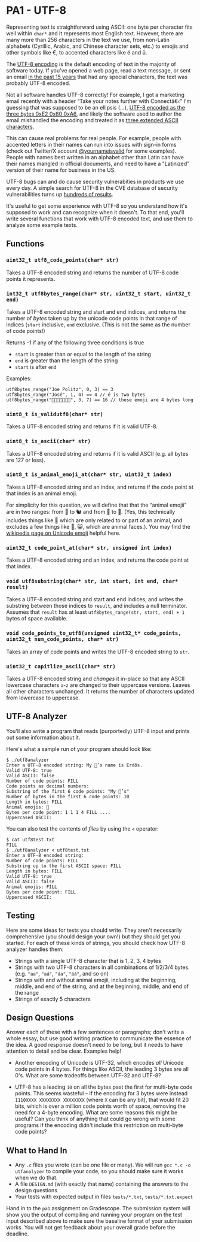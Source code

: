 # PA1 - UTF-8

Representing text is straightforward using ASCII: one byte per character fits well within `char*` and it represents most English text. However, there are many more than 256 characters in the text we use, from non-Latin alphabets (Cyrillic, Arabic, and Chinese character sets, etc.) to emojis and other symbols like €, to accented characters like é and ü.

The [UTF-8 encoding](https://en.wikipedia.org/wiki/UTF-8#Encoding) is the default encoding of text in the majority of software today.
If you've opened a web page, read a text message, or sent an email [in the past 15 years](https://en.wikipedia.org/wiki/UTF-8#/media/File:Unicode_Web_growth.svg) that had any special characters, the text was probably UTF-8 encoded.

Not all software handles UTF-8 correctly! For example, I got a marketing email recently with a header “Take your notes further with Connectâ€‹” I'm guessing that was supposed to be an ellipsis (…), [UTF-8 encoded as the three bytes 0xE2 0x80 0xA6](https://www.compart.com/en/unicode/U+2026), and likely the software used to author the email mishandled the encoding and treated it as [three extended ASCII characters](https://en.wikipedia.org/wiki/Extended_ASCII).

This can cause real problems for real people. For example, people with accented letters in their names can run into issues with sign-in forms (check out Twitter/X account [@yournameisvalid](https://x.com/yournameisvalid?lang=en) for some examples). People with names best written in an alphabet other than Latin can have their names mangled in official documents, and need to have a "Latinized" version of their name for business in the US.

UTF-8 bugs can and do cause security vulnerabities in products we use every day. A simple search for UTF-8 in the CVE database of security vulnerabilities turns up [hundreds of results](https://cve.mitre.org/cgi-bin/cvekey.cgi?keyword=utf-8).

It's useful to get some experience with UTF-8 so you understand how it's supposed to work and can recognize when it doesn't.
To that end, you'll write several functions that work with UTF-8 encoded text, and use them to analyze some example texts.

## Functions

### `uint32_t utf8_code_points(char* str)`

Takes a UTF-8 encoded string and returns the number of UTF-8 code points it represents.

### `int32_t utf8bytes_range(char* str, uint32_t start, uint32_t end)`

Takes a UTF-8 encoded string and start and end indices, and returns the number of _bytes_ taken up by the unicode code points in that range of indices (`start` inclusive, `end` exclusive. (This is not the same as the number of code points!)

Returns -1 if any of the following three conditions is true
- `start` is greater than or equal to the length of the string
- `end` is greater than the length of the string
- `start` is after `end`

Examples:

```
utf8bytes_range("Joe Politz", 0, 3) == 3
utf8bytes_range("José", 1, 4) == 4 // é is two bytes
utf8bytes_range("🦀🦮🦮🦀🦀🦮🦮", 3, 7) == 16 // these emoji are 4 bytes long
```

### `uint8_t is_validutf8(char* str)`

Takes a UTF-8 encoded string and returns if it is valid UTF-8.

### `uint8_t is_ascii(char* str)`

Takes a UTF-8 encoded string and returns if it is valid ASCII (e.g. all bytes are 127 or less).

### `uint8_t is_animal_emoji_at(char* str, uint32_t index)`

Takes a UTF-8 encoded string and an index, and returns if the code point at that index is an animal emoji.

For simplicity for this question, we will define that that the “animal emojii” are in two ranges: from 🐀 to 🐿️ and from 🦀 to 🦮. (Yes, this technically includes things like 🐽 which are only related to or part of an animal, and excludes a few things like 🙊, 😸, which are animal faces.). You may find the [wikipedia page on Unicode emoji](https://en.wikipedia.org/wiki/List_of_emojis) helpful here.

### `uint32_t code_point_at(char* str, unsigned int index)`

Takes a UTF-8 encoded string and an index, and returns the code point at that index.

### `void utf8substring(char* str, int start, int end, char* result)`

Takes a UTF-8 encoded string and start and end indices, and writes the substring between those indices to `result`, and includes a null terminator. Assumes that `result` has at least `utf8bytes_range(str, start, end) + 1` bytes of space available.

### `void code_points_to_utf8(unsigned uint32_t* code_points, uint32_t num_code_points, char* str)`

Takes an array of code points and writes the UTF-8 encoded string to `str`.

### `uint32_t capitlize_ascii(char* str)`

Takes a UTF-8 encoded string and *changes* it in-place so that any ASCII lowercase characters `a`-`z` are changed to their uppercase versions. Leaves all other characters unchanged. It returns the number of characters updated from lowercase to uppercase.

## UTF-8 Analyzer

You'll also write a program that reads (purportedly) UTF-8 input and prints out some information about it.

Here's what a sample run of your program should look like:

```
$ ./utf8analyzer
Enter a UTF-8 encoded string: My 🐩’s name is Erdős.
Valid UTF-8: true
Valid ASCII: false
Number of code points: FILL
Code points as decimal numbers: 
Substring of the first 6 code points: "My 🐩’s"
Number of bytes in the first 6 code points: 10
Length in bytes: FILL
Animal emojis: 🐩
Bytes per code point: 1 1 1 4 FILL ....
Uppercased ASCII:
```

You can also test the contents of _files_ by using the `<` operator:

```
$ cat utf8test.txt
FILL
$ ./utf8analyzer < utf8test.txt
Enter a UTF-8 encoded string:
Number of code points: FILL
Substring up to the first ASCII space: FILL
Length in bytes: FILL
Valid UTF-8: true
Valid ASCII: false
Animal emojis: FILL
Bytes per code point: FILL
Uppercased ASCII:
```

## Testing

Here are some ideas for tests you should write. They aren't necessarily comprehensive (you should design your own!) but they should get you started. For each of these kinds of strings, you should check how UTF-8 analyzer handles them:

- Strings with a single UTF-8 character that is 1, 2, 3, 4 bytes
- Strings with two UTF-8 characters in all combinations of 1/2/3/4 bytes. (e.g. `"aa"`, `"aá"`, `"áa"`, `"áá"`, and so on)
- Strings with and without animal emojii, including at the beginning, middle, and end of the string, and at the beginning, middle, and end of the range
- Strings of exactly 5 characters

## Design Questions

Answer each of these with a few sentences or paragraphs; don't write a whole essay, but use good writing practice to communicate the essence of the idea. A good response doesn't need to be long, but it needs to have attention to detail and be clear. Examples help!

- Another encoding of Unicode is UTF-32, which encodes *all* Unicode code points in 4 bytes. For things like ASCII, the leading 3 bytes are all 0's. What are some tradeoffs between UTF-32 and UTF-8?

- UTF-8 has a leading `10` on all the bytes past the first for multi-byte code points. This seems wasteful – if the encoding for 3 bytes were instead `1110XXXX XXXXXXXX XXXXXXXX` (where `X` can be any bit), that would fit 20 bits, which is over a million code points worth of space, removing the need for a 4-byte encoding. What are some reasons this might be useful? Can you think of anything that could go wrong with some programs if the encoding didn't include this restriction on multi-byte code points?


## What to Hand In

- Any `.c` files you wrote (can be one file or many). We will run `gcc *.c -o utfanalyzer` to compile your code, so you should make sure it works when we do that.
- A file `DESIGN.md` (with exactly that name) containing the answers to the design questions
- Your tests with expected output in files `tests/*.txt`, `tests/*.txt.expect`

Hand in to the `pa1` assignment on Gradescope. The submission system will show you the output of compiling and running your program on the test input described above to make sure the baseline format of your submission works. You will not get feedback about your overall grade before the deadline.
